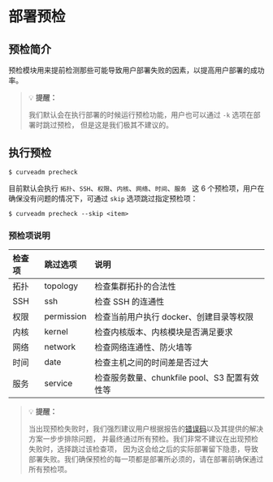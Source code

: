 部署预检
===

预检简介
---

预检模块用来提前检测那些可能导致用户部署失败的因素，以提高用户部署的成功率。


> :bulb: **提醒：**
>
> 我们默认会在执行部署的时候运行预检功能，用户也可以通过 `-k` 选项在部署时跳过预检，
> 但是这是我们极其不建议的。

执行预检
---

```shell
$ curveadm precheck
```

目前默认会执行 `拓扑`、`SSH`、`权限`、`内核`、`网络`、`时间`、`服务 ` 这 6 个预检项，用户在确保没有问题的情况下，可通过 `skip` 选项跳过指定预检项：

```shell
$ curveadm precheck --skip <item>
```

### 预检项说明

| 检查项 | 跳过选项   | 说明                                          |
| :---   | :---       | :---                                          |
| 拓扑   | topology   | 检查集群拓扑的合法性                          |
| SSH    | ssh        | 检查 SSH 的连通性                             |
| 权限   | permission | 检查当前用户执行 docker、创建目录等权限       |
| 内核   | kernel     | 检查内核版本、内核模块是否满足要求            |
| 网络   | network    | 检查网络连通性、防火墙等                      |
| 时间   | date       | 检查主机之间的时间差是否过大                  |
| 服务   | service    | 检查服务数量、chunkfile pool、S3 配置有效性等 |

> :bulb: **提醒：**
>
> 当出现预检失败时，我们强烈建议用户根据报告的[错误码][errno]以及其提供的解决方案一步步排除问题，
> 并最终通过所有预检。我们非常不建议在出现预检失败时，选择跳过该检查项，
> 因为这会给之后的实际部署留下隐患，导致部署失败。我们确保预检的每一项都是部署所必须的，请在部署前确保通过所有预检项。

[errno]: https://github.com/opencurve/curveadm/wiki/errno
